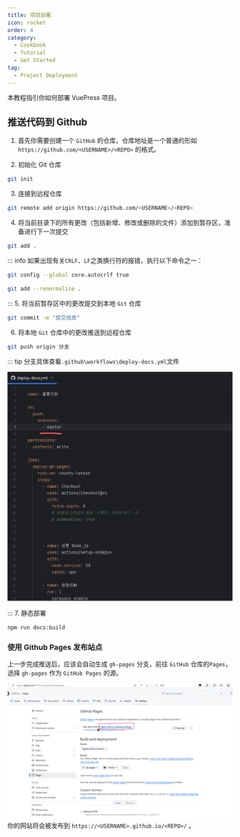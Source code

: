 ```yaml
---
title: 项目部署
icon: rocket
order: 4
category:
  - Cookbook
  - Tutorial
  - Get Started
tag:
  - Project Deployment
---
```


本教程指引你如何部署 VuePress 项目。

## 推送代码到 Github

1. 首先你需要创建一个 `GitHub` 的仓库，仓库地址是一个普通的形如 `https://github.com/<USERNAME>/<REPO>` 的格式。

2. 初始化 Git 仓库
```bash
git init
```
3. 连接到远程仓库
```bash
git remote add origin https://github.com/<USERNAME>/<REPO>
```
4. 将当前目录下的所有更改（包括新增、修改或删除的文件）添加到暂存区，准备进行下一次提交
```bash
git add .
```
::: info 如果出现有关`CRLF`、`LF`之类换行符的报错，执行以下命令之一：
```bash
git config --global core.autocrlf true
```
```bash
git add --renormalize .
```
:::
5. 将当前暂存区中的更改提交到本地 `Git` 仓库
```bash
git commit -m "提交信息"
```
6. 将本地 `Git` 仓库中的更改推送到远程仓库
```bash
git push origin 分支
```
::: tip 分支具体查看`.github\workflows\deploy-docs.yml`文件

![](./image/b0de32e6b9e81d292cb8a82db1eb9856.png)

:::
7. 静态部署
```bash
npm run docs:build
```

### 使用 Github Pages 发布站点
上一步完成推送后，应该会自动生成 `gh-pages` 分支，前往 `GitHub` 仓库的`Pages`，选择 `gh-pages` 作为 `GitHub Pages` 的源。

![](./image/7cd1914945fe6ebde763f4406535fa1d.png)
你的网站将会被发布到 `https://<USERNAME>.github.io/<REPO>/` 。

